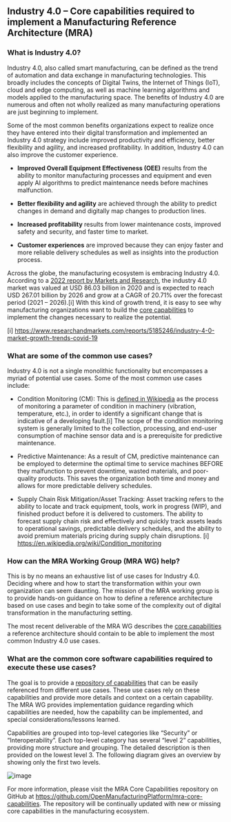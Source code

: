 ## Industry 4.0 – Core capabilities required to implement a Manufacturing Reference Architecture (MRA)

### What is Industry 4.0?
Industry 4.0, also called smart manufacturing, can be defined as the trend of automation and data exchange in manufacturing technologies. This broadly includes the concepts of Digital Twins, the Internet of Things (IoT), cloud and edge computing, as well as machine learning algorithms and models applied to the manufacturing space.  The benefits of Industry 4.0 are numerous and often not wholly realized as many manufacturing operations are just beginning to implement.

Some of the most common benefits organizations expect to realize once they have entered into their digital transformation and implemented an Industry 4.0 strategy include improved productivity and efficiency, better flexibility and agility, and increased profitability. In addition, Industry 4.0 can also improve the customer experience.

* **Improved Overall Equipment Effectiveness (OEE)** results from the ability to monitor manufacturing processes and equipment and even apply AI algorithms to predict maintenance needs before machines malfunction.

* **Better flexibility and agility** are achieved through the ability to predict changes in demand and digitally map changes to production lines.

* **Increased profitability** results from lower maintenance costs, improved safety and security, and faster time to market.

* **Customer experiences** are improved because they can enjoy faster and more reliable delivery schedules as well as insights into the production process.

Across the globe, the manufacturing ecosystem is embracing Industry 4.0. According to a <a href="https://www.researchandmarkets.com/reports/5185246/industry-4-0-market-growth-trends-covid-19" target="_blank">2022 report by Markets and Research</a>, the industry 4.0 market was valued at USD 86.03 billion in 2020 and is expected to reach USD 267.01 billion by 2026 and grow at a CAGR of 20.71% over the forecast period (2021 – 2026).[i]  With this kind of growth trend, it is easy to see why manufacturing organizations want to build the <a href="https://github.com/OpenManufacturingPlatform/mra-core-capabilities/blob/main/IntroductionAndOverview.md" target="_blank">core capabilities</a> to implement the changes necessary to realize the potential.

[i] <a href="https://www.researchandmarkets.com/reports/5185246/industry-4-0-market-growth-trends-covid-19" target="_blank">https://www.researchandmarkets.com/reports/5185246/industry-4-0-market-growth-trends-covid-19</a>

### What are some of the common use cases?
Industry 4.0 is not a single monolithic functionality but encompasses a myriad of potential use cases. Some of the most common use cases include:

* Condition Monitoring (CM): This is <a href="https://en.wikipedia.org/wiki/Condition_monitoring" target="_blank">defined in Wikipedia</a> as the process of monitoring a parameter of condition in machinery (vibration, temperature, etc.), in order to identify a significant change that is indicative of a developing fault.[i] The scope of the condition monitoring system is generally limited to the collection, processing, and end-user consumption of machine sensor data and is a prerequisite for predictive maintenance.

* Predictive Maintenance: As a result of CM, predictive maintenance can be employed to determine the optimal time to service machines BEFORE they malfunction to prevent downtime, wasted materials, and poor-quality products. This saves the organization both time and money and allows for more predictable delivery schedules.

* Supply Chain Risk Mitigation/Asset Tracking: Asset tracking refers to the ability to locate and track equipment, tools, work in progress (WIP), and finished product before it is delivered to customers. The ability to forecast supply chain risk and effectively and quickly track assets leads to operational savings, predictable delivery schedules, and the ability to avoid premium materials pricing during supply chain disruptions.
[i] <a href="https://en.wikipedia.org/wiki/Condition_monitoring" target="_blank">https://en.wikipedia.org/wiki/Condition_monitoring</a>

### How can the MRA Working Group (MRA WG) help?
This is by no means an exhaustive list of use cases for Industry 4.0.  Deciding where and how to start the transformation within your own organization can seem daunting. The mission of the MRA working group is to provide hands-on guidance on how to define a reference architecture based on use cases and begin to take some of the complexity out of digital transformation in the manufacturing setting.

The most recent deliverable of the MRA WG describes the <a href="https://github.com/OpenManufacturingPlatform/mra-core-capabilities/blob/main/IntroductionAndOverview.md" target="_blank">core capabilities</a> a reference architecture should contain to be able to implement the most common Industry 4.0 use cases.

### What are the common core software capabilities required to execute these use cases?
The goal is to provide a <a href="https://github.com/OpenManufacturingPlatform/mra-core-capabilities" target="_blank">repository of capabilities</a> that can be easily referenced from different use cases. These use cases rely on these capabilities and provide more details and context on a certain capability. The MRA WG provides implementation guidance regarding which capabilities are needed, how the capability can be implemented, and special considerations/lessons learned.

Capabilities are grouped into top-level categories like “Security” or “Interoperability”. Each top-level category has several “level 2” capabilities, providing more structure and grouping. The detailed description is then provided on the lowest level 3. The following diagram gives an overview by showing only the first two levels.

![image](https://user-images.githubusercontent.com/3258579/207709007-eae8123e-1076-4252-81cd-81076724b4bc.png)

For more information, please visit the MRA Core Capabilities repository on GitHub at <a href="https://github.com/OpenManufacturingPlatform/mra-core-capabilities" target="_blank">https://github.com/OpenManufacturingPlatform/mra-core-capabilities</a>. The repository will be continually updated with new or missing core capabilities in the manufacturing ecosystem.
